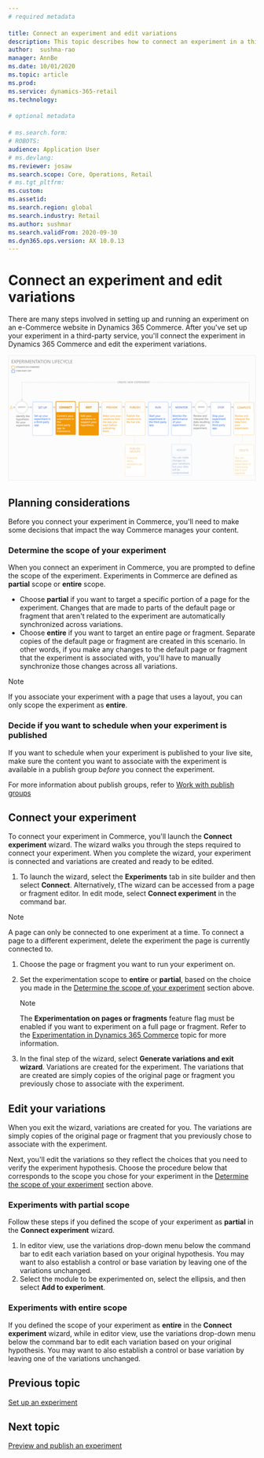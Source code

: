 ```yaml
---
# required metadata

title: Connect an experiment and edit variations
description: This topic describes how to connect an experiment in a third-party service to Dynamics 365 Commmerce, and how to edit variations for the experiment.
author:  sushma-rao 
manager: AnnBe
ms.date: 10/01/2020
ms.topic: article
ms.prod: 
ms.service: dynamics-365-retail
ms.technology: 

# optional metadata

# ms.search.form: 
# ROBOTS: 
audience: Application User
# ms.devlang: 
ms.reviewer: josaw
ms.search.scope: Core, Operations, Retail
# ms.tgt_pltfrm: 
ms.custom: 
ms.assetid: 
ms.search.region: global
ms.search.industry: Retail
ms.author: sushmar
ms.search.validFrom: 2020-09-30
ms.dyn365.ops.version: AX 10.0.13
---
```


# Connect an experiment and edit variations

There are many steps involved in setting up and running an experiment on an e-Commerce website in Dynamics 365 Commerce. After you've set up your experiment in a third-party service, you'll connect the experiment in Dynamics 365 Commerce and edit the experiment variations.

[ ![Experimentation user journey - Connect & Edit](./media/experimentation_connect_edit.svg) ](./media/experimentation_connect_edit.svg#lightbox)

## Planning considerations

Before you connect your experiment in Commerce, you'll need to make some decisions that impact the way Commerce manages your content.

### Determine the scope of your experiment
When you connect an experiment in Commerce, you are prompted to define the scope of the experiment. Experiments in Commerce are defined as **partial** scope or **entire** scope.
- Choose **partial** if you want to target a specific portion of a page for the experiment. Changes that are made to parts of the default page or fragment that aren't related to the experiment are automatically synchronized across variations. 
- Choose **entire** if you want to target an entire page or fragment. Separate copies of the default page or fragment are created in this scenario. In other words, if you make any changes to the default page or fragment that the experiment is associated with, you'll have to manually synchronize those changes across all variations.

> [!NOTE]
> If you associate your experiment with a page that uses a layout, you can only scope the experiment as **entire**.

### Decide if you want to schedule when your experiment is published
If you want to schedule when your experiment is published to your live site, make sure the content you want to associate with the experiment is available in a publish group *before* you connect the experiment. 

For more information about publish groups, refer to [Work with publish groups](publish-groups.md)


## Connect your experiment
To connect your experiment in Commerce, you'll launch the **Connect experiment** wizard. The wizard walks you through the steps required to connect your experiment. When you complete the wizard, your experiment is connected and variations are created and ready to be edited.

1. To launch the wizard, select the **Experiments** tab in site builder and then select **Connect**. Alternatively, tThe wizard can be accessed from a page or fragment editor. In edit mode, select **Connect experiment** in the command bar.

> [!NOTE]
> A page can only be connected to one experiment at a time. To connect a page to a different experiment, delete the experiment the page is currently connected to.

1. Choose the page or fragment you want to run your experiment on.
1. Set the experimentation scope to **entire** or **partial**, based on the choice you made in the [Determine the scope of your experiment](#Determine-the-scope-of-your-experiment) section above.
    > [!NOTE]
    > The **Experimentation on pages or fragments** feature flag must be enabled if you want to experiment on a full page or fragment. Refer to the [Experimentation in Dynamics 365 Commerce](experimentation-overview.md) topic for more information.
    
1. In the final step of the wizard, select **Generate variations and exit wizard**. Variations are created for the experiment. The variations that are created are simply copies of the original page or fragment you previously chose to associate with the experiment. 

## Edit your variations
When you exit the wizard, variations are created for you. The variations are simply copies of the original page or fragment that you previously chose to associate with the experiment. 

Next, you'll edit the variations so they reflect the choices that you need to verify the experiment hypothesis. Choose the procedure below that corresponds to the scope you chose for your experiment in the [Determine the scope of your experiment](#Determine-the-scope-of-your-experiment) section above.

### Experiments with partial scope
Follow these steps if you defined the scope of your experiment as **partial** in the **Connect experiment** wizard.

1. In editor view, use the variations drop-down menu below the command bar to edit each variation based on your original hypothesis. You may want to also establish a control or base variation by leaving one of the variations unchanged.
1. Select the module to be experimented on, select the ellipsis, and then select **Add to experiment**.

### Experiments with entire scope
If you defined the scope of your experiment as **entire** in the **Connect experiment** wizard, while in editor view, use the variations drop-down menu below the command bar to edit each variation based on your original hypothesis. You may want to also establish a control or base variation by leaving one of the variations unchanged.

## Previous topic
[Set up an experiment](experimentation-setup.md) 


## Next topic
[Preview and publish an experiment](experimentation-preview-publish.md)
